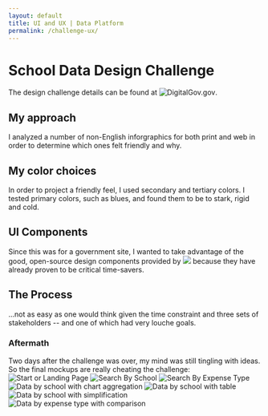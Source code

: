 ```yaml
---
layout: default
title: UI and UX | Data Platform
permalink: /challenge-ux/
---
```





# [](#header-1)School Data Design Challenge

The design challenge details can be found at ![DigitalGov.gov](https://digital.gov/2018/09/26/office-educational-technology-hold-design-challenge-supporting-data-reporting-requirements/).

## [](#header-2)My approach
I analyzed a number of non-English inforgraphics for both print and web in order to determine which ones felt friendly and why.

## [](#header-2)My color choices

In order to project a friendly feel, I used secondary and tertiary colors. I tested primary colors, such as blues, and found them to be to stark, rigid and cold.

## [](#header-2)UI Components

Since this was for a government site, I wanted to take advantage of the good, open-source design components provided by ![](Standards.USA.gov) because they have already proven to be critical time-savers.

## [](header-2)The Process

...not as easy as one would think given the time constraint and three sets of stakeholders -- and one of which had very louche goals.

### [](header-3)Aftermath
Two days after the challenge was over, my mind was still tingling with ideas. So the final mockups are really cheating the challenge:
![Start or Landing Page](https://angela-smithers.github.io/il-mio-portfolio/assets/files/#)
![Search By School](https://angela-smithers.github.io/il-mio-portfolio/assets/files/#)
![Search By Expense Type](https://angela-smithers.github.io/il-mio-portfolio/assets/files/#)
![Data by school with chart aggregation](https://angela-smithers.github.io/il-mio-portfolio/assets/files/#)
![Data by school with table](https://angela-smithers.github.io/il-mio-portfolio/assets/files/#)
![Data by school with simplification](https://angela-smithers.github.io/il-mio-portfolio/assets/files/#)
![Data by expense type with comparison](https://angela-smithers.github.io/il-mio-portfolio/assets/files/#)
